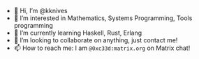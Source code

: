 - 👋 Hi, I’m @kknives
- 👀 I’m interested in Mathematics, Systems Programming, Tools programming
- 🌱 I’m currently learning Haskell, Rust, Erlang
- 💞️ I’m looking to collaborate on anything, just contact me!
- 📫 How to reach me: I am `@0xc33d:matrix.org` on Matrix chat! 

<!---
kknives/kknives is a ✨ special ✨ repository because its `README.md` (this file) appears on your GitHub profile.
You can click the Preview link to take a look at your changes.
--->
